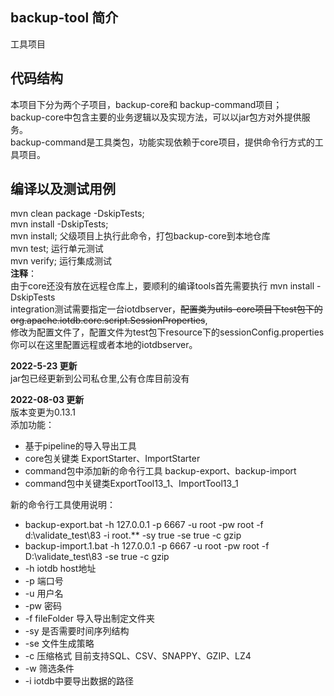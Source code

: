 ## **backup-tool 简介**
工具项目
## **代码结构**
本项目下分为两个子项目，backup-core和 backup-command项目；  
backup-core中包含主要的业务逻辑以及实现方法，可以以jar包方对外提供服务。  
backup-command是工具类包，功能实现依赖于core项目，提供命令行方式的工具项目。

## **编译以及测试用例**
mvn clean package -DskipTests;  
mvn install -DskipTests;  
mvn install; 父级项目上执行此命令，打包backup-core到本地仓库  
mvn test; 运行单元测试  
mvn verify; 运行集成测试  
**注释**：  
由于core还没有放在远程仓库上，要顺利的编译tools首先需要执行 mvn install -DskipTests  
integration测试需要指定一台iotdbserver，~~配置类为utils-core项目下test包下的org.apache.iotdb.core.script.SessionProperties~~,  
修改为配置文件了，配置文件为test包下resource下的sessionConfig.properties
你可以在这里配置远程或者本地的iotdbserver。  

**2022-5-23 更新**  
jar包已经更新到公司私仓里,公有仓库目前没有   

**2022-08-03 更新**  
版本变更为0.13.1  
添加功能：  
- 基于pipeline的导入导出工具
- core包关键类 ExportStarter、ImportStarter
- command包中添加新的命令行工具 backup-export、backup-import
- command包中关键类ExportTool13_1、ImportTool13_1


新的命令行工具使用说明：

-  backup-export.bat -h 127.0.0.1 -p 6667 -u root -pw root -f d:\\validate_test\\83 -i root.** -sy true -se true -c gzip  
-  backup-import.1.bat -h 127.0.0.1 -p 6667 -u root -pw root -f D:\validate_test\83 -se true -c gzip
- -h iotdb host地址
- -p 端口号
- -u 用户名
- -pw 密码
- -f fileFolder 导入导出制定文件夹
- -sy 是否需要时间序列结构
- -se 文件生成策略
- -c 压缩格式  目前支持SQL、CSV、SNAPPY、GZIP、LZ4
- -w 筛选条件
- -i iotdb中要导出数据的路径
